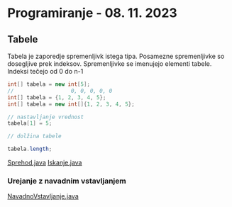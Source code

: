 # Programiranje - 08. 11. 2023

## Tabele

Tabela je zaporedje spremenljivk istega tipa.
Posamezne spremenljivke so dosegljive prek indeksov.
Spremenljivke se imenujejo elementi tabele.
Indeksi tečejo od 0 do n-1

```java
int[] tabela = new int[5];
//                  0, 0, 0, 0, 0
int[] tabela = {1, 2, 3, 4, 5};
int[] tabela = new int[]{1, 2, 3, 4, 5};

// nastavljanje vrednost
tabela[1] = 5;

// dolžina tabele

tabela.length;

```

[Sprehod.java](primeri/Sprehod.java)
[Iskanje.java](primeri/Iskanje.java)

### Urejanje z navadnim vstavljanjem

[NavadnoVstavljanje.java](primeri/NavadnoVstavljanje.java)
